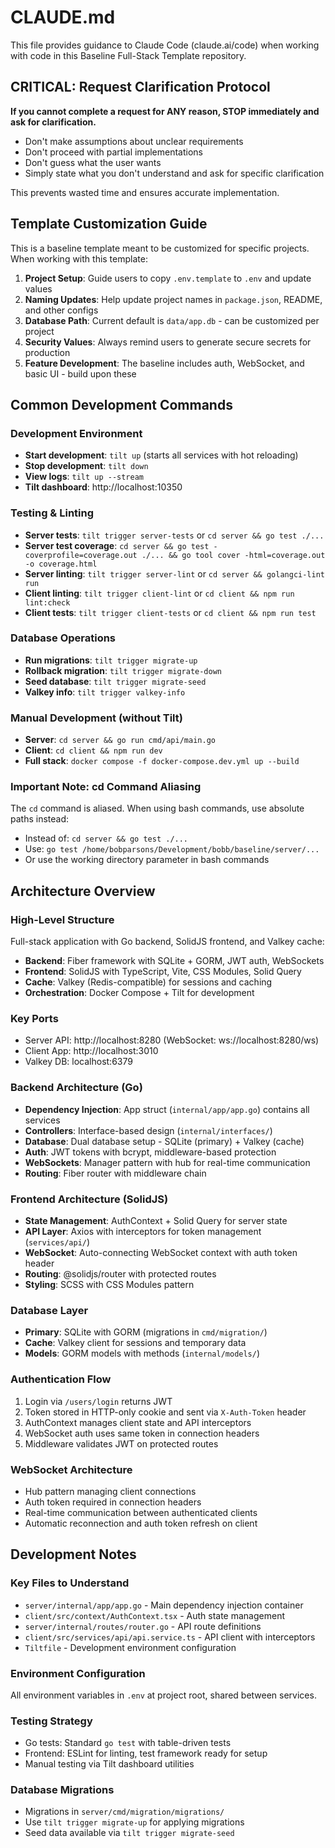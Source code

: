 # CLAUDE.md

This file provides guidance to Claude Code (claude.ai/code) when working with code in this Baseline Full-Stack Template repository.

## CRITICAL: Request Clarification Protocol

**If you cannot complete a request for ANY reason, STOP immediately and ask for clarification.**

- Don't make assumptions about unclear requirements
- Don't proceed with partial implementations  
- Don't guess what the user wants
- Simply state what you don't understand and ask for specific clarification

This prevents wasted time and ensures accurate implementation.

## Template Customization Guide

This is a baseline template meant to be customized for specific projects. When working with this template:

1. **Project Setup**: Guide users to copy `.env.template` to `.env` and update values
2. **Naming Updates**: Help update project names in `package.json`, README, and other configs
3. **Database Path**: Current default is `data/app.db` - can be customized per project
4. **Security Values**: Always remind users to generate secure secrets for production
5. **Feature Development**: The baseline includes auth, WebSocket, and basic UI - build upon these

## Common Development Commands

### Development Environment
- **Start development**: `tilt up` (starts all services with hot reloading)
- **Stop development**: `tilt down`
- **View logs**: `tilt up --stream`
- **Tilt dashboard**: http://localhost:10350

### Testing & Linting
- **Server tests**: `tilt trigger server-tests` or `cd server && go test ./...`
- **Server test coverage**: `cd server && go test -coverprofile=coverage.out ./... && go tool cover -html=coverage.out -o coverage.html`
- **Server linting**: `tilt trigger server-lint` or `cd server && golangci-lint run`
- **Client linting**: `tilt trigger client-lint` or `cd client && npm run lint:check`
- **Client tests**: `tilt trigger client-tests` or `cd client && npm run test`

### Database Operations
- **Run migrations**: `tilt trigger migrate-up`
- **Rollback migration**: `tilt trigger migrate-down`
- **Seed database**: `tilt trigger migrate-seed`
- **Valkey info**: `tilt trigger valkey-info`

### Manual Development (without Tilt)
- **Server**: `cd server && go run cmd/api/main.go`
- **Client**: `cd client && npm run dev`
- **Full stack**: `docker compose -f docker-compose.dev.yml up --build`

### Important Note: cd Command Aliasing
The `cd` command is aliased. When using bash commands, use absolute paths instead:
- Instead of: `cd server && go test ./...`
- Use: `go test /home/bobparsons/Development/bobb/baseline/server/...`
- Or use the working directory parameter in bash commands

## Architecture Overview

### High-Level Structure
Full-stack application with Go backend, SolidJS frontend, and Valkey cache:
- **Backend**: Fiber framework with SQLite + GORM, JWT auth, WebSockets
- **Frontend**: SolidJS with TypeScript, Vite, CSS Modules, Solid Query
- **Cache**: Valkey (Redis-compatible) for sessions and caching
- **Orchestration**: Docker Compose + Tilt for development

### Key Ports
- Server API: http://localhost:8280 (WebSocket: ws://localhost:8280/ws)
- Client App: http://localhost:3010
- Valkey DB: localhost:6379

### Backend Architecture (Go)
- **Dependency Injection**: App struct (`internal/app/app.go`) contains all services
- **Controllers**: Interface-based design (`internal/interfaces/`)
- **Database**: Dual database setup - SQLite (primary) + Valkey (cache)
- **Auth**: JWT tokens with bcrypt, middleware-based protection
- **WebSockets**: Manager pattern with hub for real-time communication
- **Routing**: Fiber router with middleware chain

### Frontend Architecture (SolidJS)
- **State Management**: AuthContext + Solid Query for server state
- **API Layer**: Axios with interceptors for token management (`services/api/`)
- **WebSocket**: Auto-connecting WebSocket context with auth token header
- **Routing**: @solidjs/router with protected routes
- **Styling**: SCSS with CSS Modules pattern

### Database Layer
- **Primary**: SQLite with GORM (migrations in `cmd/migration/`)
- **Cache**: Valkey client for sessions and temporary data
- **Models**: GORM models with methods (`internal/models/`)

### Authentication Flow
1. Login via `/users/login` returns JWT
2. Token stored in HTTP-only cookie and sent via `X-Auth-Token` header
3. AuthContext manages client state and API interceptors
4. WebSocket auth uses same token in connection headers
5. Middleware validates JWT on protected routes

### WebSocket Architecture
- Hub pattern managing client connections
- Auth token required in connection headers
- Real-time communication between authenticated clients
- Automatic reconnection and auth token refresh on client

## Development Notes

### Key Files to Understand
- `server/internal/app/app.go` - Main dependency injection container
- `client/src/context/AuthContext.tsx` - Auth state management
- `server/internal/routes/router.go` - API route definitions
- `client/src/services/api/api.service.ts` - API client with interceptors
- `Tiltfile` - Development environment configuration

### Environment Configuration
All environment variables in `.env` at project root, shared between services.

### Testing Strategy
- Go tests: Standard `go test` with table-driven tests
- Frontend: ESLint for linting, test framework ready for setup
- Manual testing via Tilt dashboard utilities

### Database Migrations
- Migrations in `server/cmd/migration/migrations/`
- Use `tilt trigger migrate-up` for applying migrations
- Seed data available via `tilt trigger migrate-seed`